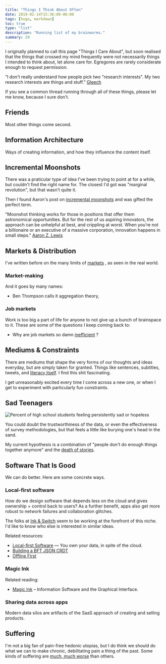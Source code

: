 ```yaml
---
title: "Things I Think About Often"
date: 2019-02-14T15:36:09-06:00
tags: [hugo, markdown]
toc: true
type: "list"
description: "Running list of my brainworms."
summary: 29
---
```



I originally planned to call this page "Things I Care About", but soon realised that the things that crossed my mind frequently were not necessarily things I intended to think about, let alone care for. Egregores are rarely considerate enough to request permission.

<div class=quote>
“I don't really understand how people pick two "research interests". My two research interests are things and stuff.” <a href="https://www.gleech.org/about/"> Gleech </a>
</div>


If you see a common thread running through all of these things, please let me know, because I sure don't.

## Friends

Most other things come second.

## Information Architecture


Ways of creating information, and how they influence the content itself.

## Incremental Moonshots

There was a praticular type of idea I've been trying to point at for a while, but couldn't find the right name for. The closest I'd got was "marginal revolution", but that wasn't quite it.

Then I found Aaron's post on [incremental moonshots](https://aaronzlewis.com/blog/2013/05/16/incremental-moonshots/) and was gifted the perfect term.

<div class=quote> "Moonshot thinking works for those in positions that offer them astronomical opportunities. But for the rest of us aspiring innovators, the approach can be unhelpful at best, and crippling at worst. When you’re not a billionaire or an executive of a massive corporation, innovation happens in small steps." <a href="https://twitter.com/aaronzlewis">Aaron Z. Lewis </a> </div>


## Markets & Distribution

I've written before on the many limits of [markets](https://bewrong.substack.com/p/markets-are-mostly-fake) , as seen in the real world.


### Market-making

And it goes by many names:

*   Ben Thompson calls it aggregation theory,

### Job markets

Work is too big a part of life for anyone to not give up a bunch of brainspace to it. These are some of the questions I keep coming back to:

*   Why are job markets so damn [inefficient](https://danluu.com/hiring-lemons/) ?

## Mediums & Constraints

There are mediums that shape the very forms of our thoughts and ideas everyday, but are simply taken for granted. Things like sentences, subtitles, tweets, and [literacy itself](https://www.goodreads.com/book/show/164515.Orality_and_Literacy). I find this shit fascinating.

I get unreasonably excited every time I come across a new one, or when I get to experiment with particularly fun constraints.

## Sad Teenagers

![Percent of high school students feeling persistently sad or hopeless](/photos/sad-hopeless-teenagers.jpg)

<!-- Will the trend come back down in 2023? I hope so, but I wouldn't bet on it. -->

You could doubt the trustworthiness of the data, or even the effectiveness of survey methodologies, but that feels a little like burying one's head in the sand.

My current hypothesis is a combination of "people don't do enough things together anymore" and the [death of stories](https://www.praxissociety.com/journal/on-stories-and-histories).

## Software That Is Good

We can do better. Here are some concrete ways.

### Local-first software

How do we design software that depends less on the cloud and gives ownership + control back to users? As a further benefit, apps also get more robust to network failures and collaboration glitches.

The folks at [Ink & Switch](https://www.inkandswitch.com/) seem to be working at the forefront of this niche. I'd like to know who else is interested in similar ideas.

Related resources:

*   [Local-first Software](https://www.inkandswitch.com/local-first) — You own your data, in spite of the cloud.
*   [Building a BFT JSON CRDT](https://jzhao.xyz/posts/bft-json-crdt/)
*   [Offline First](https://offlinefirst.org/)

### Magic Ink

Related reading:

*   [Magic Ink](http://worrydream.com/MagicInk/) – Information Software and the Graphical Interface.

### Sharing data across apps

Modern data silos are artifacts of the SaaS approach of creating and selling products.

## Suffering

I'm not a big fan of pain-free hedonic utopias, but I do think we should do what we can to make chronic, debilitating pain a thing of the past. Some kinds of suffering are [much, much worse](https://qualiacomputing.com/2019/08/10/logarithmic-scales-of-pleasure-and-pain-rating-ranking-and-comparing-peak-experiences-suggest-the-existence-of-long-tails-for-bliss-and-suffering/) than others.